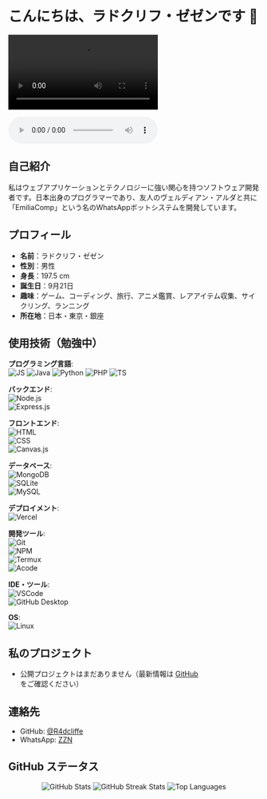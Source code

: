 # こんにちは、ラドクリフ・ゼゼンです 👋

![Intro GIF](https://files.catbox.moe/psfe6y.mp4)

<audio controls>
  <source src="https://files.catbox.moe/xlpufj.mp4" type="audio/mp4">
  お使いのブラウザはオーディオ要素をサポートしていません。
</audio>

## 自己紹介
私はウェブアプリケーションとテクノロジーに強い関心を持つソフトウェア開発者です。日本出身のプログラマーであり、友人のヴェルディアン・アルダと共に「EmiliaComp」という名のWhatsAppボットシステムを開発しています。

## プロフィール
- **名前**：ラドクリフ・ゼゼン  
- **性別**：男性  
- **身長**：197.5 cm  
- **誕生日**：9月21日  
- **趣味**：ゲーム、コーディング、旅行、アニメ鑑賞、レアアイテム収集、サイクリング、ランニング  
- **所在地**：日本・東京・銀座  

## 使用技術（勉強中）
**プログラミング言語**:  
![JS](https://img.shields.io/badge/-javascript-F7DF1E?style=flat&logo=javascript&logoColor=black)
![Java](https://img.shields.io/badge/-java-007396?style=flat&logo=java&logoColor=white)
![Python](https://img.shields.io/badge/-python-3776AB?style=flat&logo=python&logoColor=white)
![PHP](https://img.shields.io/badge/-php-777BB4?style=flat&logo=php&logoColor=white)
![TS](https://img.shields.io/badge/-typescript-3178C6?style=flat&logo=typescript&logoColor=white)

**バックエンド**:  
![Node.js](https://img.shields.io/badge/Node.js-339933?style=flat&logo=node.js&logoColor=white)  
![Express.js](https://img.shields.io/badge/Express.js-000000?style=flat&logo=express&logoColor=white)

**フロントエンド**:  
![HTML](https://img.shields.io/badge/HTML-E34F26?style=flat&logo=html5&logoColor=white)  
![CSS](https://img.shields.io/badge/CSS-1572B6?style=flat&logo=css&logoColor=white)  
![Canvas.js](https://img.shields.io/badge/-Canvas.js-0078D4?style=flat&logo=canvas&logoColor=white)

**データベース**:  
![MongoDB](https://img.shields.io/badge/MongoDB-47A248?style=flat&logo=mongodb&logoColor=white)  
![SQLite](https://img.shields.io/badge/SQLite-003B57?style=flat&logo=sqlite&logoColor=white)  
![MySQL](https://img.shields.io/badge/MySQL-4479A1?style=flat&logo=mysql&logoColor=white)

**デプロイメント**:  
![Vercel](https://img.shields.io/badge/Vercel-000000?style=flat&logo=vercel&logoColor=white)

**開発ツール**:  
![Git](https://img.shields.io/badge/Git-F05032?style=flat&logo=git&logoColor=white)  
![NPM](https://img.shields.io/badge/NPM-CB3837?style=flat&logo=npm&logoColor=white)  
![Termux](https://img.shields.io/badge/Termux-1A1D23?style=flat&logo=linux&logoColor=white)  
![Acode](https://img.shields.io/badge/Acode-0078D4?style=flat&logo=android&logoColor=white)

**IDE・ツール**:  
![VSCode](https://img.shields.io/badge/VSCode-007ACC?style=flat&logo=visual-studio-code&logoColor=white)  
![GitHub Desktop](https://img.shields.io/badge/GitHub_Desktop-000000?style=flat&logo=github&logoColor=white)

**OS**:  
![Linux](https://img.shields.io/badge/Linux-FCC624?style=flat&logo=linux&logoColor=black)

## 私のプロジェクト
* 公開プロジェクトはまだありません（最新情報は [GitHub](https://github.com/R4dcliffe) をご確認ください）

## 連絡先
- GitHub: [@R4dcliffe](https://github.com/R4dcliffe)  
- WhatsApp: [ZZN](https://wa.me/r79828972773)

## GitHub ステータス

<div align="center">
  <img src="https://github-readme-stats.vercel.app/api?username=R4dcliffe&show_icons=true&hide_border=false&include_all_commits=true&count_private=true&theme=tokyonight" alt="GitHub Stats"/>
  <img src="https://github-readme-streak-stats.herokuapp.com/?user=R4dcliffe&hide_border=false&theme=tokyonight" alt="GitHub Streak Stats"/>
  <img src="https://github-readme-stats.vercel.app/api/top-langs/?username=R4dcliffe&show_icons=true&locale=ja&layout=compact&theme=tokyonight" alt="Top Languages"/>
</div>